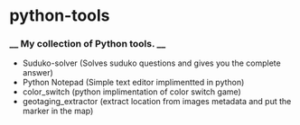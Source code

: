 # python-tools

### **__ My collection of Python tools. __**

 + Suduko-solver (Solves suduko questions and gives you the complete answer)
 + Python Notepad (Simple text editor implimentted in python)
 + color_switch (python implimentation of color switch game)
 + geotaging_extractor (extract location from images metadata and put the marker in the map)